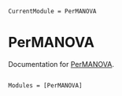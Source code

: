 ```@meta
CurrentModule = PerMANOVA
```

# PerMANOVA

Documentation for [PerMANOVA](https://github.com/EvoArt/PerMANOVA.jl).

```@index
```

```@autodocs
Modules = [PerMANOVA]
```
